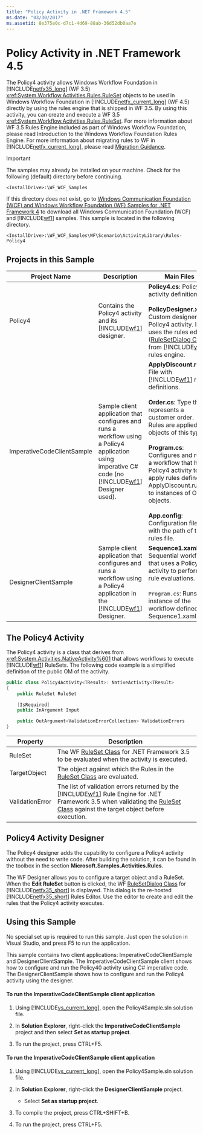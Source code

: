 ```yaml
---
title: "Policy Activity in .NET Framework 4.5"
ms.date: "03/30/2017"
ms.assetid: 8e375e0c-d7c1-4d69-88ab-36d52db0aa7e
---
```

# Policy Activity in .NET Framework 4.5
The Policy4 activity allows Windows Workflow Foundation in [!INCLUDE[netfx35_long](../../../../includes/netfx35-long-md.md)] (WF 3.5) <xref:System.Workflow.Activities.Rules.RuleSet> objects to be used in Windows Workflow Foundation in [!INCLUDE[netfx_current_long](../../../../includes/netfx-current-long-md.md)] (WF 4.5) directly by using the rules engine that is shipped in WF 3.5. By using this activity, you can create and execute a WF 3.5 <xref:System.Workflow.Activities.Rules.RuleSet>. For more information about WF 3.5 Rules Engine included as part of Windows Workflow Foundation, please read Introduction to the Windows Workflow Foundation Rules Engine. For more information about migrating rules to WF in [!INCLUDE[netfx_current_long](../../../../includes/netfx-current-long-md.md)], please read [Migration Guidance](../../../../docs/framework/windows-workflow-foundation/migration-guidance.md).  

> [!IMPORTANT]
>  The samples may already be installed on your machine. Check for the following (default) directory before continuing.  
> 
>  `<InstallDrive>:\WF_WCF_Samples`  
> 
>  If this directory does not exist, go to [Windows Communication Foundation (WCF) and Windows Workflow Foundation (WF) Samples for .NET Framework 4](http://go.microsoft.com/fwlink/?LinkId=150780) to download all Windows Communication Foundation (WCF) and [!INCLUDE[wf1](../../../../includes/wf1-md.md)] samples. This sample is located in the following directory.  
> 
>  `<InstallDrive>:\WF_WCF_Samples\WF\Scenario\ActivityLibrary\Rules-Policy4`  

## Projects in this Sample  


|        Project Name        |                                                                                      Description                                                                                       |                                                                                                                                                                                                                              Main Files                                                                                                                                                                                                                              |
|----------------------------|----------------------------------------------------------------------------------------------------------------------------------------------------------------------------------------|----------------------------------------------------------------------------------------------------------------------------------------------------------------------------------------------------------------------------------------------------------------------------------------------------------------------------------------------------------------------------------------------------------------------------------------------------------------------|
|          Policy4           |                                            Contains the Policy4 activity and its [!INCLUDE[wf1](../../../../includes/wf1-md.md)] designer.                                             |                                                                                      **Policy4.cs**: Policy4 activity definition.<br /><br /> **PolicyDesigner.xaml**: Custom designer for Policy4 activity. It uses the rules editor ([RuleSetDialog Class](http://go.microsoft.com/fwlink/?LinkId=150378)) from [!INCLUDE[wf1](../../../../includes/wf1-md.md)] rules engine.                                                                                      |
| ImperativeCodeClientSample | Sample client application that configures and runs a workflow using a Policy4 application using imperative C# code (no [!INCLUDE[wf1](../../../../includes/wf1-md.md)] Designer used). | **ApplyDiscount.rules**: File with [!INCLUDE[wf1](../../../../includes/wf1-md.md)] rule definitions.<br /><br /> **Order.cs**: Type that represents a customer order. Rules are applied to objects of this type.<br /><br /> **Program.cs**: Configures and runs a workflow that has a Policy4 activity to apply rules defined in ApplyDiscount.rules to instances of Order objects.<br /><br /> **App.config**: Configuration file with the path of the rules file. |
|    DesignerClientSample    |               Sample client application that configures and runs a workflow using a Policy4 application in the [!INCLUDE[wf1](../../../../includes/wf1-md.md)] Designer.               |                                                                                                                                       **Sequence1.xaml**: Sequential workflow that uses a Policy4 activity to perform rule evaluations.<br /><br /> `Program.cs`: Runs an instance of the workflow defined in Sequence1.xaml.                                                                                                                                        |

## The Policy4 Activity  
 The Policy4 activity is a class that derives from <xref:System.Activities.NativeActivity%601> that allows workflows to execute [!INCLUDE[wf1](../../../../includes/wf1-md.md)] RuleSets. The following code example is a simplified definition of the public OM of the activity.  

```csharp  
public class Policy4Activity<TResult>: NativeActivity<TResult>  
{  
    public RuleSet RuleSet  

    [IsRequired]  
    public InArgument Input  

    public OutArgument<ValidationErrorCollection> ValidationErrors  
}  
```  


|    Property     |                                                                                                                           Description                                                                                                                           |
|-----------------|-----------------------------------------------------------------------------------------------------------------------------------------------------------------------------------------------------------------------------------------------------------------|
|     RuleSet     |                                                           The WF [RuleSet Class](http://go.microsoft.com/fwlink/?LinkId=150379) for .NET Framework 3.5 to be evaluated when the activity is executed.                                                           |
|  TargetObject   |                                                                     The object against which the Rules in the [RuleSet Class](http://go.microsoft.com/fwlink/?LinkId=150379) are evaluated.                                                                     |
| ValidationError | The list of validation errors returned by the [!INCLUDE[wf1](../../../../includes/wf1-md.md)] Rule Engine for .NET Framework 3.5 when validating the [RuleSet Class](http://go.microsoft.com/fwlink/?LinkId=150379) against the target object before execution. |

## Policy4 Activity Designer  
 The Policy4 designer adds the capability to configure a Policy4 activity without the need to write code. After building the solution, it can be found in the toolbox in the section **Microsoft.Samples.Activities.Rules**.  

 The WF Designer allows you to configure a target object and a RuleSet. When the **Edit RuleSet** button is clicked, the WF [RuleSetDialog Class](http://go.microsoft.com/fwlink/?LinkId=150378) for [!INCLUDE[netfx35_short](../../../../includes/netfx35-short-md.md)] is displayed. This dialog is the re-hosted [!INCLUDE[netfx35_short](../../../../includes/netfx35-short-md.md)] Rules Editor. Use the editor to create and edit the rules that the Policy4 activity executes.  

## Using this Sample  
 No special set up is required to run this sample. Just open the solution in Visual Studio, and press F5 to run the application.  

 This sample contains two client applications: ImperativeCodeClientSample and DesignerClientSample. The ImperativeCodeClientSample client shows how to configure and run the Policy40 activity using C# imperative code. The DesignerClientSample shows how to configure and run the Policy4 activity using the designer.  

#### To run the ImperativeCodeClientSample client application  

1. Using [!INCLUDE[vs_current_long](../../../../includes/vs-current-long-md.md)], open the Policy4Sample.sln solution file.  

2. In **Solution Explorer**, right-click the **ImperativeCodeClientSample** project and then select **Set as startup project**.  

3. To run the project, press CTRL+F5.  

#### To run the ImperativeCodeClientSample client application  

1. Using [!INCLUDE[vs_current_long](../../../../includes/vs-current-long-md.md)], open the Policy4Sample.sln solution file.  

2. In **Solution Explorer**, right-click the **DesignerClientSample** project.  

   - Select **Set as startup project**.  

3. To compile the project, press CTRL+SHIFT+B.  

4. To run the project, press CTRL+F5.
